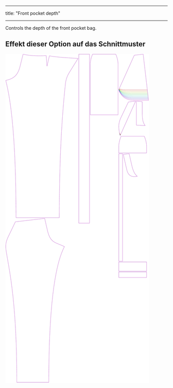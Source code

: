 - - -
title: "Front pocket depth"
- - -

Controls the depth of the front pocket bag.

## Effekt dieser Option auf das Schnittmuster

![This image shows the effect of this option by superimposing several variants that have a different value for this option](charlie_frontpocketdepth_sample.svg "Effect of this option on the pattern")
